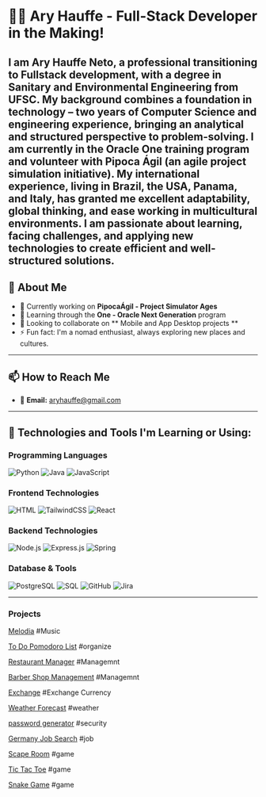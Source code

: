 # 👨‍💻 Ary Hauffe - Full-Stack Developer in the Making!



I am Ary Hauffe Neto, a professional transitioning to Fullstack development, with a degree in Sanitary and Environmental Engineering from UFSC. My background combines a foundation in technology – two years of Computer Science and engineering experience, bringing an analytical and structured perspective to problem-solving.
I am currently in the Oracle One training program and volunteer with Pipoca Ágil (an agile project simulation initiative).
My international experience, living in Brazil, the USA, Panama, and Italy, has granted me excellent adaptability, global thinking, and ease working in multicultural environments.
I am passionate about learning, facing challenges, and applying new technologies to create efficient and well-structured solutions.
---

## 🌟 About Me

- 🔭 Currently working on **PipocaÁgil - Project Simulator Ages**
- 🌱 Learning through the **One - Oracle Next Generation** program
- 👯 Looking to collaborate on ** Mobile and App Desktop projects **
- ⚡ Fun fact: I'm a nomad enthusiast, always exploring new places and cultures.

---


## 📫 How to Reach Me
- 📧 **Email:** aryhauffe@gmail.com


---

## 🚀 Technologies and Tools I'm Learning or Using:

### Programming Languages


![Python](https://img.shields.io/badge/Python-3776AB?style=for-the-badge&logo=python&logoColor=white)
![Java](https://img.shields.io/badge/Java-ED8B00?style=for-the-badge&logo=java&logoColor=white)
![JavaScript](https://img.shields.io/badge/JavaScript-F7DF1E?style=for-the-badge&logo=javascript&logoColor=black)

### Frontend Technologies

![HTML](https://img.shields.io/badge/HTML-E34F26?style=for-the-badge&logo=html5&logoColor=white)
![TailwindCSS](https://img.shields.io/badge/tailwindcss-%2338B2AC.svg?style=for-the-badge&logo=tailwind-css&logoColor=white)
![React](https://img.shields.io/badge/react-%2320232a.svg?style=for-the-badge&logo=react&logoColor=%2361DAFB)



### Backend Technologies

![Node.js](https://img.shields.io/badge/Node.js-339933?style=for-the-badge&logo=nodedotjs&logoColor=white)
![Express.js](https://img.shields.io/badge/Express.js-000000?style=for-the-badge&logo=express&logoColor=white)
![Spring](https://img.shields.io/badge/Spring-6DB33F?style=for-the-badge&logo=spring&logoColor=white)

### Database & Tools

![PostgreSQL](https://img.shields.io/badge/PostgreSQL-336791?style=for-the-badge&logo=postgresql&logoColor=white)
![SQL](https://img.shields.io/badge/SQL-003B57?style=for-the-badge&logo=postgresql&logoColor=white)
![GitHub](https://img.shields.io/badge/GitHub-181717?style=for-the-badge&logo=github&logoColor=white)
![Jira](https://img.shields.io/badge/Jira-0052CC?style=for-the-badge&logo=jira&logoColor=white)

---
### Projects

[Melodia](https://github.com/Arynelson/Melodia_FrontEnd)   #Music

[To Do Pomodoro List](https://github.com/Arynelson/ToDo_list)  #organize

[Restaurant Manager](https://github.com/Arynelson/Restaurant_manager) #Managemnt

[Barber Shop Management](https://github.com/Arynelson/BarberShop)   #Managemnt

[Exchange](https://github.com/Arynelson/Exchange) #Exchange Currency

[Weather Forecast](https://github.com/Arynelson/Dashboard-de-Clima)  #weather

[password generator](https://github.com/Arynelson/Gerador-de-Senhas)  #security

[Germany Job Search](https://github.com/Arynelson/Arbeit_Search)   #job

[Scape Room](https://github.com/Arynelson/Scape-Room)   #game

[Tic Tac Toe](https://github.com/Arynelson/Tic-Tac-Toe)  #game

[Snake Game](https://github.com/Arynelson/Snake-Game)  #game
